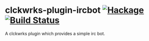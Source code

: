 clckwrks-plugin-ircbot [![Hackage](https://img.shields.io/hackage/v/clckwrks-plugin-ircbot.svg)](https://hackage.haskell.org/package/clckwrks-plugin-ircbot) [![Build Status](https://api.travis-ci.org/clckwrks/clckwrks-plugin-ircbot.svg?branch=master)](https://travis-ci.org/clckwrks/clckwrks-plugin-ircbot)
=========

A clckwrks plugin which provides a simple irc bot.






